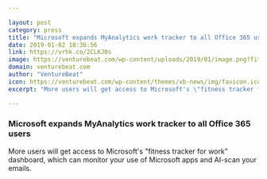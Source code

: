 ```yaml
---

layout: post
category: press
title: "Microsoft expands MyAnalytics work tracker to all Office 365 users"
date: 2019-01-02 18:36:56
link: https://vrhk.co/2CLKJ0s
image: https://venturebeat.com/wp-content/uploads/2019/01/image.png?fit=1718%2C1154&strip=all
domain: venturebeat.com
author: "VentureBeat"
icon: https://venturebeat.com/wp-content/themes/vb-news/img/favicon.ico
excerpt: "More users will get access to Microsoft's \"fitness tracker for work\" dashboard, which can monitor your use of Microsoft apps and AI-scan your emails."

---
```


### Microsoft expands MyAnalytics work tracker to all Office 365 users

More users will get access to Microsoft's "fitness tracker for work" dashboard, which can monitor your use of Microsoft apps and AI-scan your emails.